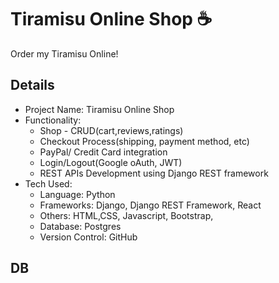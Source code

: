 # Tiramisu Online Shop ☕️

Order my Tiramisu Online!

## Details

- Project Name: Tiramisu Online Shop
- Functionality:
  - Shop - CRUD(cart,reviews,ratings)
  - Checkout Process(shipping, payment method, etc)
  - PayPal/ Credit Card integration
  - Login/Logout(Google oAuth, JWT)
  - REST APIs Development using Django REST framework
- Tech Used:
  - Language: Python
  - Frameworks: Django, Django REST Framework, React
  - Others: HTML,CSS, Javascript, Bootstrap,
  - Database: Postgres
  - Version Control: GitHub

## DB
